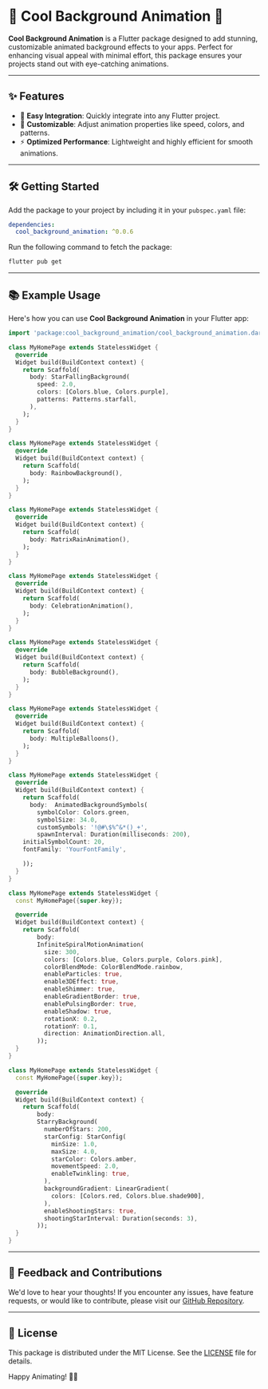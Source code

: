 # 🌈 Cool Background Animation 🌌

**Cool Background Animation** is a Flutter package designed to add stunning, customizable animated background effects to your apps. Perfect for enhancing visual appeal with minimal effort, this package ensures your projects stand out with eye-catching animations.

---

## ✨ Features
- 🚀 **Easy Integration**: Quickly integrate into any Flutter project.
- 🎨 **Customizable**: Adjust animation properties like speed, colors, and patterns.
- ⚡ **Optimized Performance**: Lightweight and highly efficient for smooth animations.

---

## 🛠️ Getting Started
Add the package to your project by including it in your `pubspec.yaml` file:

```yaml
dependencies:
  cool_background_animation: ^0.0.6
```

Run the following command to fetch the package:
```bash
flutter pub get
```

---
## 📚 Example Usage
Here's how you can use **Cool Background Animation** in your Flutter app:

```dart
import 'package:cool_background_animation/cool_background_animation.dart';

class MyHomePage extends StatelessWidget {
  @override
  Widget build(BuildContext context) {
    return Scaffold(
      body: StarFallingBackground(
        speed: 2.0,
        colors: [Colors.blue, Colors.purple],
        patterns: Patterns.starfall,
      ),
    );
  }
}

class MyHomePage extends StatelessWidget {
  @override
  Widget build(BuildContext context) {
    return Scaffold(
      body: RainbowBackground(),
    );
  }
}

class MyHomePage extends StatelessWidget {
  @override
  Widget build(BuildContext context) {
    return Scaffold(
      body: MatrixRainAnimation(),
    );
  }
}

class MyHomePage extends StatelessWidget {
  @override
  Widget build(BuildContext context) {
    return Scaffold(
      body: CelebrationAnimation(),
    );
  }
}

class MyHomePage extends StatelessWidget {
  @override
  Widget build(BuildContext context) {
    return Scaffold(
      body: BubbleBackground(),
    );
  }
}

class MyHomePage extends StatelessWidget {
  @override
  Widget build(BuildContext context) {
    return Scaffold(
      body: MultipleBalloons(),
    );
  }
}

class MyHomePage extends StatelessWidget {
  @override
  Widget build(BuildContext context) {
    return Scaffold(
      body:  AnimatedBackgroundSymbols(
        symbolColor: Colors.green,
        symbolSize: 34.0,
        customSymbols: '!@#\$%^&*()_+',
        spawnInterval: Duration(milliseconds: 200),
    initialSymbolCount: 20,
    fontFamily: 'YourFontFamily',

    ));
  }
}

class MyHomePage extends StatelessWidget {
  const MyHomePage({super.key});

  @override
  Widget build(BuildContext context) {
    return Scaffold(
        body:
        InfiniteSpiralMotionAnimation(
          size: 300,
          colors: [Colors.blue, Colors.purple, Colors.pink],
          colorBlendMode: ColorBlendMode.rainbow,
          enableParticles: true,
          enable3DEffect: true,
          enableShimmer: true,
          enableGradientBorder: true,
          enablePulsingBorder: true,
          enableShadow: true,
          rotationX: 0.2,
          rotationY: 0.1,
          direction: AnimationDirection.all,
        ));
  }
}

class MyHomePage extends StatelessWidget {
  const MyHomePage({super.key});

  @override
  Widget build(BuildContext context) {
    return Scaffold(
        body:
        StarryBackground(
          numberOfStars: 200,
          starConfig: StarConfig(
            minSize: 1.0,
            maxSize: 4.0,
            starColor: Colors.amber,
            movementSpeed: 2.0,
            enableTwinkling: true,
          ),
          backgroundGradient: LinearGradient(
            colors: [Colors.red, Colors.blue.shade900],
          ),
          enableShootingStars: true,
          shootingStarInterval: Duration(seconds: 3),
        ));
  }
}
```

---

## 🧩 Feedback and Contributions
We'd love to hear your thoughts! If you encounter any issues, have feature requests, or would like to contribute, please visit our [GitHub Repository](https://github.com/your-repo-link).

---

## 📄 License
This package is distributed under the MIT License. See the [LICENSE](https://github.com/your-repo-link/LICENSE) file for details.

Happy Animating! 🚀✨

